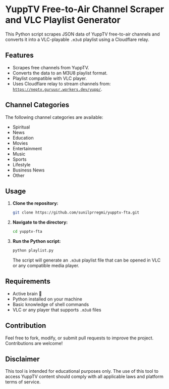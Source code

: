 # YuppTV Free-to-Air Channel Scraper and VLC Playlist Generator

This Python script scrapes JSON data of YuppTV free-to-air channels and converts it into a VLC-playable `.m3u8` playlist using a Cloudflare relay.

## Features

- Scrapes free channels from YuppTV.
- Converts the data to an M3U8 playlist format.
- Playlist compatible with VLC player.
- Uses Cloudflare relay to stream channels from:  
  [`https://neptv.guruusr.workers.dev/yupp/`](https://neptv.guruusr.workers.dev/yupp/).

## Channel Categories

The following channel categories are available:

- Spiritual
- News
- Education
- Movies
- Entertainment
- Music
- Sports
- Lifestyle
- Business News
- Other

## Usage

1. **Clone the repository:**

   ```bash
   git clone https://github.com/sunilprregmi/yupptv-fta.git
   ```

2. **Navigate to the directory:**

   ```bash
   cd yupptv-fta
   ```

3. **Run the Python script:**

   ```bash
   python playlist.py
   ```

   The script will generate an `.m3u8` playlist file that can be opened in VLC or any compatible media player.

## Requirements

- Active brain 🧠
- Python installed on your machine
- Basic knowledge of shell commands
- VLC or any player that supports `.m3u8` files

## Contribution

Feel free to fork, modify, or submit pull requests to improve the project. Contributions are welcome!

## Disclaimer

This tool is intended for educational purposes only. The use of this tool to access YuppTV content should comply with all applicable laws and platform terms of service.
